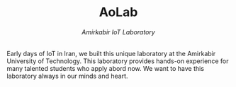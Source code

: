 <h1 align="center">AoLab</h1>
<h6 align="center">Amirkabir IoT Laboratory</h6>

Early days of IoT in Iran, we built this unique laboratory at the Amirkabir University of Technology.
This laboratory provides hands-on experience for many talented students who apply abord now.
We want to have this laboratory always in our minds and heart.
